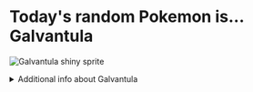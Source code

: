 # Today's random Pokemon is... Galvantula

![Galvantula shiny sprite](https://raw.githubusercontent.com/PokeAPI/sprites/master/sprites/pokemon/shiny/596.png)

<details>
<summary>Additional info about Galvantula</summary>

| srpite type | image |
|------|------|
| back_default | ![Galvantula back_default sprite](https://raw.githubusercontent.com/PokeAPI/sprites/master/sprites/pokemon/back/596.png) |
| back_shiny | ![Galvantula back_shiny sprite](https://raw.githubusercontent.com/PokeAPI/sprites/master/sprites/pokemon/back/shiny/596.png) |
| front_default | ![Galvantula front_default sprite](https://raw.githubusercontent.com/PokeAPI/sprites/master/sprites/pokemon/596.png) | </details>